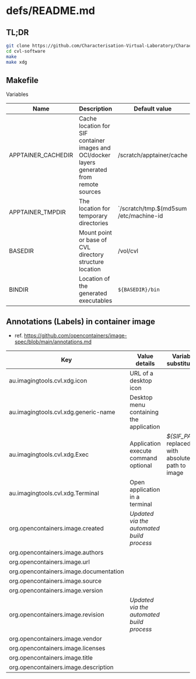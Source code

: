 # defs/README.md

## TL;DR

```bash
git clone https://github.com/Characterisation-Virtual-Laboratory/CharacterisationVL-Software.git cvl-software
cd cvl-software
make
make xdg
```

## Makefile

Variables

| Name | Description | Default value |
| ---- | ----------- | ------------- |
| APPTAINER_CACHEDIR | Cache location for SIF container images and OCI/docker layers generated from remote sources | /scratch/apptainer/cache |
| APPTAINER_TMPDIR | The location for temporary directories | `/scratch/tmp.$(md5sum /etc/machine-id |cut -d' ' -f1)` *Ensure unique path on shared scratch* |
| BASEDIR | Mount point or base of CVL directory structure location | /vol/cvl |
| BINDIR | Location of the generated executables | `${BASEDIR}/bin` |

## Annotations (Labels) in container image

* ref. https://github.com/opencontainers/image-spec/blob/main/annotations.md

| Key | Value details | Variable substitution |
| --- | ------------- | --------------------- |
| au.imagingtools.cvl.xdg.icon | URL of a desktop icon |
| au.imagingtools.cvl.xdg.generic-name | Desktop menu containing the application |
| au.imagingtools.cvl.xdg.Exec | Application execute command optional | *${SIF_PATH}* replaced with absolute path to image |
| au.imagingtools.cvl.xdg.Terminal | Open application in a terminal |
| org.opencontainers.image.created | *Updated via the automated build process* |
| org.opencontainers.image.authors | |
| org.opencontainers.image.url | |
| org.opencontainers.image.documentation | |
| org.opencontainers.image.source | |
| org.opencontainers.image.version | |
| org.opencontainers.image.revision | *Updated via the automated build process* |
| org.opencontainers.image.vendor | |
| org.opencontainers.image.licenses | |
| org.opencontainers.image.title | |
| org.opencontainers.image.description | |


